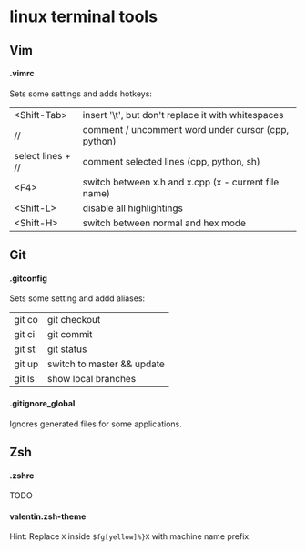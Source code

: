 # linux terminal tools

## Vim

#### .vimrc
Sets some settings and adds hotkeys:<br/>
<table>
<tr><td>  &lt;Shift-Tab&gt;   </td><td>  insert '\t', but don't replace it with whitespaces   </td></tr>
<tr><td>  //                  </td><td>  comment / uncomment word under cursor (cpp, python)  </td></tr>
<tr><td>  select lines + //   </td><td>  comment selected lines (cpp, python, sh)             </td></tr>
<tr><td>  &lt;F4&gt;          </td><td>  switch between x.h and x.cpp (x - current file name) </td></tr>
<tr><td>  &lt;Shift-L&gt;     </td><td>  disable all highlightings                            </td></tr>
<tr><td>  &lt;Shift-H&gt;     </td><td>  switch between normal and hex mode                   </td></tr>
</table>

## Git

#### .gitconfig
Sets some setting and addd aliases:<br/>
<table>
<tr><td>  git co  </td><td>  git checkout               </td></tr>
<tr><td>  git ci  </td><td>  git commit                 </td></tr>
<tr><td>  git st  </td><td>  git status                 </td></tr>
<tr><td>  git up  </td><td>  switch to master && update </td></tr>
<tr><td>  git ls  </td><td>  show local branches        </td></tr>
</table>

#### .gitignore_global
Ignores generated files for some applications.

## Zsh

#### .zshrc

TODO

#### valentin.zsh-theme

Hint: Replace <code>X</code> inside <code>$fg[yellow]%}X</code> with machine name prefix.
